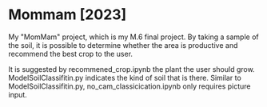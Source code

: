 # Mommam [2023]

My "MomMam" project, which is my M.6 final project.
By taking a sample of the soil, it is possible to determine whether the area is productive and recommend the best crop to the user.

It is suggested by recommened_crop.ipynb the plant the user should grow.
ModelSoilClassifitin.py indicates the kind of soil that is there.
Similar to ModelSoilClassifitin.py, no_cam_classicication.ipynb only requires picture input.
